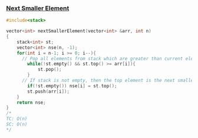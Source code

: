 ### [Next Smaller Element](https://www.codingninjas.com/studio/problems/next-smaller-element_8230814?challengeSlug=striver-sde-challenge&leftPanelTab=0)

```cpp
#include<stack>

vector<int> nextSmallerElement(vector<int> &arr, int n)
{
    stack<int> st;
    vector<int> nse(n, -1);
    for(int i = n-1; i >= 0; i--){
      // Pop all elements from stack which are greater than current element
        while(!st.empty() && st.top() >= arr[i]){
            st.pop();
        }
      // If stack is not empty, then the top element is the next smaller element
        if(!st.empty()) nse[i] = st.top();
        st.push(arr[i]);
    }
    return nse;
}
/*
TC: O(n)
SC: O(n)
*/
```